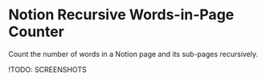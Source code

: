 # Notion Recursive Words-in-Page Counter

Count the number of words in a Notion page and its sub-pages recursively.

!TODO: SCREENSHOTS
